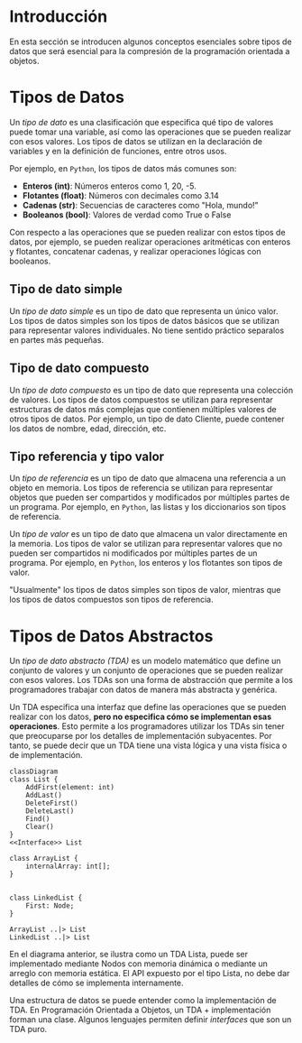 # Introducción
En esta sección se introducen algunos conceptos esenciales sobre tipos de datos que será esencial para la compresión de la programación orientada a objetos.

# Tipos de Datos
Un *tipo de dato* es una clasificación que especifica qué tipo de valores puede tomar una variable, así como las operaciones que se pueden realizar con esos valores. Los tipos de datos se utilizan en la declaración de variables y en la definición de funciones, entre otros usos.

Por ejemplo, en `Python`, los tipos de datos más comunes son:

- **Enteros (int)**: Números enteros como 1, 20, -5.
- **Flotantes (float)**: Números con decimales como 3.14
- **Cadenas (str)**: Secuencias de caracteres como "Hola, mundo!"
- **Booleanos (bool)**: Valores de verdad como True o False

Con respecto a las operaciones que se pueden realizar con estos tipos de datos, por ejemplo, se pueden realizar operaciones aritméticas con enteros y flotantes, concatenar cadenas, y realizar operaciones lógicas con booleanos.

## Tipo de dato simple 
Un *tipo de dato simple* es un tipo de dato que representa un único valor. Los tipos de datos simples son los tipos de datos básicos que se utilizan para representar valores individuales. No tiene sentido práctico separalos en partes más pequeñas.

## Tipo de dato compuesto
Un *tipo de dato compuesto* es un tipo de dato que representa una colección de valores. Los tipos de datos compuestos se utilizan para representar estructuras de datos más complejas que contienen múltiples valores de otros tipos de datos. Por ejemplo, un tipo de dato Cliente, puede contener los datos de nombre, edad, dirección, etc.

## Tipo referencia y tipo valor
Un *tipo de referencia* es un tipo de dato que almacena una referencia a un objeto en memoria. Los tipos de referencia se utilizan para representar objetos que pueden ser compartidos y modificados por múltiples partes de un programa. Por ejemplo, en `Python`, las listas y los diccionarios son tipos de referencia.

Un *tipo de valor* es un tipo de dato que almacena un valor directamente en la memoria. Los tipos de valor se utilizan para representar valores que no pueden ser compartidos ni modificados por múltiples partes de un programa. Por ejemplo, en `Python`, los enteros y los flotantes son tipos de valor.

"Usualmente" los tipos de datos simples son tipos de valor, mientras que los tipos de datos compuestos son tipos de referencia.

# Tipos de Datos Abstractos
Un *tipo de dato abstracto (TDA)* es un modelo matemático que define un conjunto de valores y un conjunto de operaciones que se pueden realizar con esos valores. Los TDAs son una forma de abstracción que permite a los programadores trabajar con datos de manera más abstracta y genérica.

Un TDA especifica una interfaz que define las operaciones que se pueden realizar con los datos, **pero no especifica cómo se implementan esas operaciones**. Esto permite a los programadores utilizar los TDAs sin tener que preocuparse por los detalles de implementación subyacentes. Por tanto, se puede decir que un TDA tiene una vista lógica y una vista física o de implementación. 

```mermaid
classDiagram
class List {
    AddFirst(element: int)
    AddLast()
    DeleteFirst()
    DeleteLast()
    Find()
    Clear()
}
<<Interface>> List

class ArrayList {
    internalArray: int[];
}


class LinkedList {
    First: Node;
}

ArrayList ..|> List
LinkedList ..|> List
```
En el diagrama anterior, se ilustra como un TDA Lista, puede ser implementado mediante Nodos con memoria dinámica o mediante un arreglo con memoria estática. El API expuesto por el tipo Lista, no debe dar detalles de cómo se implementa internamente.

Una estructura de datos se puede entender como la implementación de TDA. En Programación Orientada a Objetos, un TDA + implementación forman una clase. Algunos lenguajes permiten definir *interfaces* que son un TDA puro.